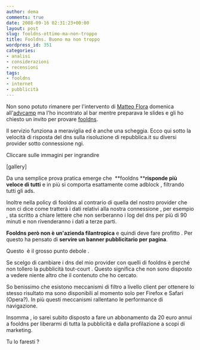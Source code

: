 ```yaml
---
author: dema
comments: true
date: 2008-09-16 02:31:23+00:00
layout: post
slug: fooldns-ottimo-ma-non-troppo
title: Fooldns. Buono ma non troppo
wordpress_id: 351
categories:
- analisi
- considerazioni
- recensioni
tags:
- fooldns
- internet
- pubblicità
---
```


Non sono potuto rimanere per l'intervento di [Matteo Flora](http://lastknight.com) domenica all'[advcamp](http://barcamp.pbwiki.com/advcamp) ma l'ho incontrato al bar mentre preparava le slides e gli ho chiesto un invito per provare [fooldns](http://fooldns.com).

Il servizio funziona a meraviglia ed è anche una scheggia. Ecco qui sotto la velocità di risposta del dns sulla risoluzione di repubblica.it su diversi provider sotto connessione ngi.

Cliccare sulle immagini per ingrandire

[gallery]

Da una semplice prova pratica emerge che  **fooldns ****risponde più veloce di tutti** e in più si comporta esattamente come adblock , filtrando tutti gli ads.

Inoltre nella policy di fooldns al contrario di quella del nostro provider che non ci dice come tratterà i dati relativi alla nostra connessione , per esempio , sta scritto a chiare lettere che non serberanno i log del dns per più di 90 minuti e non rivenderanno i dati a terze parti.

**Fooldns però non è un'azienda filantropica** e quindi deve fare profitto . Per questo ha pensato di **servire un banner pubblicitario per pagina**.

Questo  è il grosso punto debole .

Se scelgo di cambiare i dns del mio provider con quelli di fooldns è perché non tollero la pubblicità tout-court . Questo significa che non sono disposto a vedere niente altro che il contenuto che ho cercato.

So benissimo che esistono meccanismi di filtro a livello client per ottenere lo stesso risultato ma sono disponibili al momento solo per Firefox e Safari (Opera?). In più questi meccanismi rallentano le performance di navigazione.

Insomma , io sarei subito disposto a fare un abbonamento da 20 euro annui a fooldns per liberarmi di tutta la pubblicità e dalla profilazione a scopi di marketing.

Tu lo faresti ?
